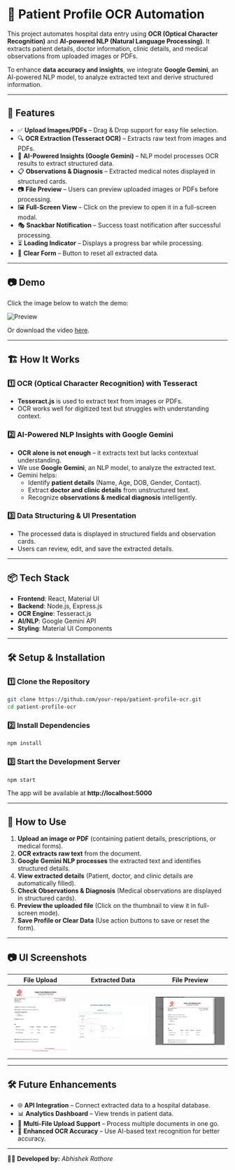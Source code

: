 # 🏥 Patient Profile OCR Automation

This project automates hospital data entry using **OCR (Optical Character Recognition)** and **AI-powered NLP (Natural Language Processing)**. It extracts patient details, doctor information, clinic details, and medical observations from uploaded images or PDFs.

To enhance **data accuracy and insights**, we integrate **Google Gemini**, an AI-powered NLP model, to analyze extracted text and derive structured information.

---

## 🚀 Features

- ✅ **Upload Images/PDFs** – Drag & Drop support for easy file selection.
- 🔍 **OCR Extraction (Tesseract OCR)** – Extracts raw text from images and PDFs.
- 🧠 **AI-Powered Insights (Google Gemini)** – NLP model processes OCR results to extract structured data.
- 📋 **Observations & Diagnosis** – Extracted medical notes displayed in structured cards.
- 📷 **File Preview** – Users can preview uploaded images or PDFs before processing.
- 🖼 **Full-Screen View** – Click on the preview to open it in a full-screen modal.
- 🎭 **Snackbar Notification** – Success toast notification after successful processing.
- ⏳ **Loading Indicator** – Displays a progress bar while processing.
- 🧹 **Clear Form** – Button to reset all extracted data.

---

## 📷 Demo

Click the image below to watch the demo:

![Preview](https://github.com/abhishekra07/ocr-hospital-poc/blob/main/Screen-Recording.gif)

Or download the video [here](https://github.com/abhishekra07/ocr-hospital-poc/blob/main/Screen-Recording.gif).

---

## 🏗 How It Works

### 1️⃣ **OCR (Optical Character Recognition) with Tesseract**

- **Tesseract.js** is used to extract text from images or PDFs.
- OCR works well for digitized text but struggles with understanding context.

### 2️⃣ **AI-Powered NLP Insights with Google Gemini**

- **OCR alone is not enough** – it extracts text but lacks contextual understanding.
- We use **Google Gemini**, an NLP model, to analyze the extracted text.
- Gemini helps:
  - Identify **patient details** (Name, Age, DOB, Gender, Contact).
  - Extract **doctor and clinic details** from unstructured text.
  - Recognize **observations & medical diagnosis** intelligently.

### 3️⃣ **Data Structuring & UI Presentation**

- The processed data is displayed in structured fields and observation cards.
- Users can review, edit, and save the extracted details.

---

## 📦 Tech Stack

- **Frontend**: React, Material UI
- **Backend**: Node.js, Express.js
- **OCR Engine**: Tesseract.js
- **AI/NLP**: Google Gemini API
- **Styling**: Material UI Components

---

## 🛠 Setup & Installation

### 1️⃣ Clone the Repository

```bash
git clone https://github.com/your-repo/patient-profile-ocr.git
cd patient-profile-ocr
```

### 2️⃣ Install Dependencies

```bash
npm install
```

### 3️⃣ Start the Development Server

```bash
npm start
```

The app will be available at **http://localhost:5000**

---

## 📌 How to Use

1. **Upload an image or PDF** (containing patient details, prescriptions, or medical forms).
2. **OCR extracts raw text** from the document.
3. **Google Gemini NLP processes** the extracted text and identifies structured details.
4. **View extracted details** (Patient, doctor, and clinic details are automatically filled).
5. **Check Observations & Diagnosis** (Medical observations are displayed in structured cards).
6. **Preview the uploaded file** (Click on the thumbnail to view it in full-screen mode).
7. **Save Profile or Clear Data** (Use action buttons to save or reset the form).

---

## 📷 UI Screenshots

| File Upload                               | Extracted Data                                      | File Preview                                    |
| ----------------------------------------- | --------------------------------------------------- | ----------------------------------------------- |
| ![Upload](screenshots/prescription-1.png) | ![Extracted Data](screenshots/data-extracted-1.png) | ![Full Preview](screenshots/file-preview-1.png) |

---

## 🛠 Future Enhancements

- 🌐 **API Integration** – Connect extracted data to a hospital database.
- 📊 **Analytics Dashboard** – View trends in patient data.
- 🏥 **Multi-File Upload Support** – Process multiple documents in one go.
- 🔎 **Enhanced OCR Accuracy** – Use AI-based text recognition for better accuracy.

---

👨‍💻 **Developed by:** _Abhishek Rathore_
